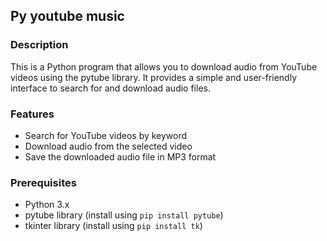 ## Py youtube music

### Description
This is a Python program that allows you to download audio from YouTube videos using the pytube library. It provides a simple and user-friendly interface to search for and download audio files.

### Features
- Search for YouTube videos by keyword
- Download audio from the selected video
- Save the downloaded audio file in MP3 format

### Prerequisites
- Python 3.x
- pytube library (install using `pip install pytube`)
- tkinter library (install using `pip install tk`)
